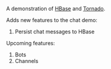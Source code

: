 A demonstration of [HBase](http://hbase.org) and [Tornado](http://www.tornadoweb.org).

Adds new features to the chat demo:

1. Persist chat messages to HBase

Upcoming features:

1. Bots
1. Channels

